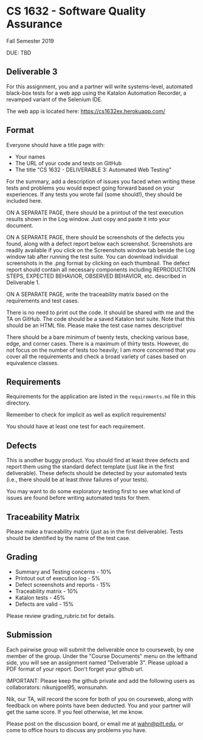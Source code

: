# CS 1632 - Software Quality Assurance
Fall Semester 2019

DUE: TBD

## Deliverable 3

For this assignment, you and a partner will write systems-level, automated black-box tests for a web app using the Katalon Automation Recorder, a revamped variant of the Selenium IDE. 

The web app is located here: https://cs1632ex.herokuapp.com/

## Format
Everyone should have a title page with:
* Your names
* The URL of your code and tests on GitHub
* The title "CS 1632 - DELIVERABLE 3: Automated Web Testing"

For the summary, add a description of issues you faced when writing these tests and problems you would expect going forward based on your experiences.  If any tests you wrote fail (some should!), they should be included here.

ON A SEPARATE PAGE, there should be a printout of the test execution results shown in the Log window.  Just copy and paste it into your document.

ON A SEPARATE PAGE, there should be screenshots of the defects you found, along with a defect report below each screenshot.  Screenshots are readily available if you click on the Screenshots window tab beside the Log window tab after running the test suite.  You can download individual screenshots in the .png format by clicking on each thumbnail.  The defect report should contain all necessary components including REPRODUCTION STEPS, EXPECTED BEHAVIOR, OBSERVED BEHAVIOR, etc. described in Deliverable 1.

ON A SEPARATE PAGE, write the traceability matrix based on the requirements and test cases.

There is no need to print out the code.  It should be shared with me and the TA on GitHub.  The code should be a saved Katalon test suite.  Note that this should be an HTML file.  Please make the test case names descriptive!

There should be a bare minimum of twenty tests, checking various base, edge, and corner cases.  There is a maximum of thirty tests.  However, do not focus on the number of tests too heavily; I am more concerned that you cover all the requirements and check a broad variety of cases based on equivalence classes.

## Requirements

Requirements for the application are listed in the `requirements.md` file in this directory.

Remember to check for implicit as well as explicit requirements!

You should have at least one test for each requirement.

## Defects

This is another buggy product.  You should find at least three defects and report them using the standard defect template (just like in the first deliverable).  These defects should be detected by your automated tests (i.e., there should be at least _three_ failures of your tests).

You may want to do some exploratory testing first to see what kind of issues are found before writing automated tests for them.

## Traceability Matrix

Please make a traceability matrix (just as in the first deliverable).  Tests should be identified by the name of the test case.

## Grading
* Summary and Testing concerns - 10% 
* Printout out of execution log - 5%
* Defect screenshots and reports - 15%
* Traceability matrix - 10%
* Katalon tests - 45%
* Defects are valid - 15%

Please review grading\_rubric.txt for details.

## Submission

Each pairwise group will submit the deliverable once to courseweb, by one member of the group. Under the "Course Documents" menu on the lefthand side, you will see an assignment named "Deliverable 3". Please upload a PDF format of your report. Don't forget your github url.

IMPORTANT: Please keep the github private and add the following users as collaborators: nikunjgoel95, wonsunahn.

Nik, our TA, will record the score for both of you on courseweb, along with feedback on where points have been deducted. You and your partner will get the same score. If you feel otherwise, let me know.

Please post on the discussion board, or email me at wahn@pitt.edu, or come to office hours to discuss any problems you have.
 
